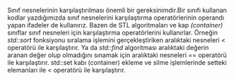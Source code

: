 Sınıf nesnelerinin karşılaştırılması önemli bir gereksinimdir.Bir sınıfı kullanan kodlar yazdığımızda sınıf nesnelerini karşılaştırma operatörlerinin operandı yapan ifadeler de kullanırız. Bazen de STL algoritmaları ve kap _(container)_ sınıflar sınıf nesneleri için karşılaştırma operatörlerini kullanırlar. Örneğin _std::sort_ fonksiyonu sıralama işlemini gerçekleştiriken aralıktaki nesneleri < operatörü ile karşılaştırır. Ya da _std::find_ algoritması aralıktaki değerin aranan değer olup olmadığını sınamak için aralıktaki nesneleri == operatörü ile karşılaştırır. std::set kabı (container) ekleme ve silme işlemlerinde setteki elemanları ile < operatörü ile karşılaştırır. 

<!---
C++20 standardı ile sınıf türleri _(class types)_ için sınıf nesnelerinin karşılaştırılması _(comparision)_ işlemlerini sağlamak daha kolay hale getirildi.
C++20 standardından önce _operator overloading_ mekanizması ile 6 karşılaştırma operatörü de ayrı ayrı tanımlanıyordu.
spaceship operatörünün dile eklenmesi ile: 
- Çok sayıda fonksiyon yazmak yerine 1 ya da 2 fonksiyon yazabiliyoruz.
- Bu fonksiyonları derleyiceye yazdırabiliyoruz. (default)
- Derleyicinin yazdığı fonksiyonlar [[nodiscard]] ile bildiriliyor.
- Şartlar sağlanıyor ise _noexcept_ olarak bildiriliyor
- Şartlar sağlanıyor ise _constexpr_ olarak bildiriliyor


Yeni kurallara göre karşlaştırma operatörleri _primary_ ve _secondary_ olarak iki gruba ayrılıyor

- _primary_ operatörler			== ve   <=>
- _secondary_ operatörler		!= < > <= >=

primary operatörler			_reversible_ olma özelliğine sahipler.
secondary operatörler		_rewritable_ olma özelliğine sahipler.



5 == x		mümkün değilse   x == 5
a <=> b     mümkün değil ise  b <=> a

a != b     !(a == b)    !(b == a)

operator <=>  

sadece <=> operatörünü default dersek == opratörünü de default etmiş oluyoruz. (implicitly generated)
ancak kendimizi <=> op.nü yazarsak derleyici == operatörünü bizim için default etmiyor.
Sınıfın veri elemanlarının sınıf tanımı içinde bildirilme sırası önem taşıyor

şöyle bir ifade olsun:

x <= y

eğer derleyici <= operatörünü bulamaz ise

(x <=> y) <= 0
0 <= (y <=> x)

- diğer karşılaştırma operatörlerinden daha yüksek öncelikli
spacesip operatörünü doğrudan kullanmıyoruz. sadece custom türler için bu operatör fonsiyınuu yazarken kullanıyoruzx.

ürettiği değer tam sayı yüründen değüil ama tam sayı ile karşılaştırıabilir türden

std::strong_ordering
std::weak_ordering
std::partial_ordering



--->
